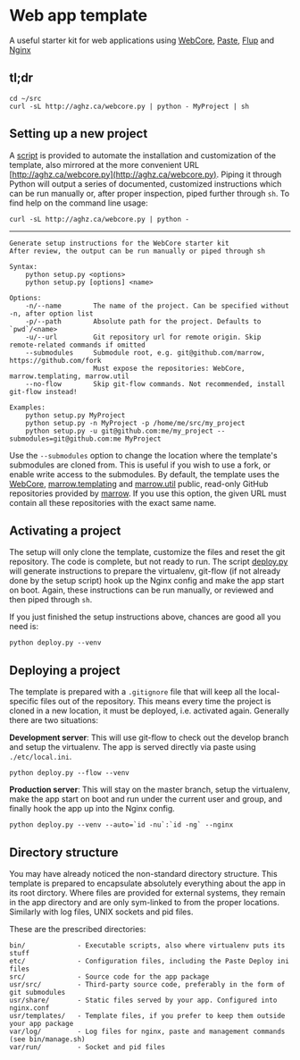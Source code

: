 Web app template
================
A useful starter kit for web applications using
[WebCore](https://github.com/marrow/WebCore),
[Paste](http://pythonpaste.org/),
[Flup](http://trac.saddi.com/flup) and
[Nginx](http://wiki.nginx.org/Main)


tl;dr
-----

    cd ~/src
    curl -sL http://aghz.ca/webcore.py | python - MyProject | sh


Setting up a new project
------------------------

A [script](https://github.com/aGHz/webcore_template/blob/master/setup.py) is provided
to automate the installation and customization of the template, also mirrored at the more convenient URL
[http://aghz.ca/webcore.py](http://aghz.ca/webcore.py). Piping it through Python will
output a series of documented, customized instructions which can be run manually or, after proper inspection,
piped further through `sh`. To find help on the command line usage:

    curl -sL http://aghz.ca/webcore.py | python -

- - -

    Generate setup instructions for the WebCore starter kit
    After review, the output can be run manually or piped through sh

    Syntax:
        python setup.py <options>
        python setup.py [options] <name>

    Options:
        -n/--name        The name of the project. Can be specified without -n, after option list
        -p/--path        Absolute path for the project. Defaults to `pwd`/<name>
        -u/--url         Git repository url for remote origin. Skip remote-related commands if omitted
        --submodules     Submodule root, e.g. git@github.com/marrow, https://github.com/fork
                         Must expose the repositories: WebCore, marrow.templating, marrow.util
        --no-flow        Skip git-flow commands. Not recommended, install git-flow instead!

    Examples:
        python setup.py MyProject
        python setup.py -n MyProject -p /home/me/src/my_project
        python setup.py -u git@github.com:me/my_project --submodules=git@github.com:me MyProject


Use the `--submodules` option to change the location where the template's submodules are cloned from.
This is useful if you wish to use a fork, or enable write access to the submodules. By default, the
template uses the
[WebCore](https://github.com/marrow/WebCore),
[marrow.templating](https://github.com/marrow/marrow.templating) and
[marrow.util](https://github.com/marrow/marrow.util) public, read-only GitHub repositories
provided by [marrow](https://github.com/marrow/). If you use this option, the given URL must contain
all these repositories with the exact same name.


Activating a project
--------------------

The setup will only clone the template, customize the files and reset the git repository.
The code is complete, but not ready to run. The script 
[deploy.py](https://github.com/aGHz/webcore_template/blob/master/deploy.py)
will generate instructions to prepare the virtualenv, git-flow (if not already done by the setup script)
hook up the Nginx config and make the app start on boot. Again, these instructions can be run
manually, or reviewed and then piped through `sh`.

If you just finished the setup instructions above, chances are good all you need is:

    python deploy.py --venv


Deploying a project
-------------------

The template is prepared with a `.gitignore` file that will keep all the local-specific files out
of the repository. This means every time the project is cloned in a new location, it must be deployed,
i.e. activated again. Generally there are two situations:

__Development server__: This will use git-flow to check out the develop branch and setup the virtualenv.
The app is served directly via paste using `./etc/local.ini`.

    python deploy.py --flow --venv
    
__Production server__: This will stay on the master branch, setup the virtualenv, make the app start
on boot and run under the current user and group, and finally hook the app up into the Nginx config.

    python deploy.py --venv --auto=`id -nu`:`id -ng` --nginx
    

Directory structure
-------------------

You may have already noticed the non-standard directory structure. This template is prepared to encapsulate
absolutely everything about the app in its root dirctory. Where files are provided for external systems,
they remain in the app directory and are only sym-linked to from the proper locations. Similarly with log files,
UNIX sockets and pid files.

These are the prescribed directories:

    bin/             - Executable scripts, also where virtualenv puts its stuff
    etc/             - Configuration files, including the Paste Deploy ini files
    src/             - Source code for the app package
    usr/src/         - Third-party source code, preferably in the form of git submodules
    usr/share/       - Static files served by your app. Configured into nginx.conf
    usr/templates/   - Template files, if you prefer to keep them outside your app package
    var/log/         - Log files for nginx, paste and management commands (see bin/manage.sh)
    var/run/         - Socket and pid files
    
